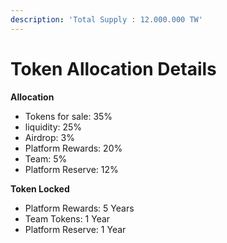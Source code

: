 ```yaml
---
description: 'Total Supply : 12.000.000 TW'
---
```


# Token Allocation Details

**Allocation**

* Tokens for sale: 35%
* liquidity: 25%
* Airdrop: 3%
* Platform Rewards: 20%
* Team: 5%
* Platform Reserve: 12%

**Token Locked**

* Platform Rewards: 5 Years
* Team Tokens: 1 Year
* Platform Reserve: 1 Year
